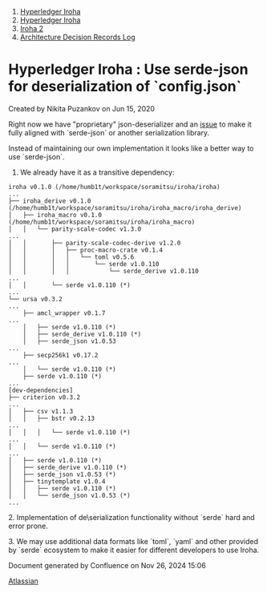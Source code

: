 1. [Hyperledger Iroha](index.html)
2. [Hyperledger Iroha](Hyperledger-Iroha_20873224.html)
3. [Iroha 2](Iroha-2_21012047.html)
4. [Architecture Decision Records Log](Architecture-Decision-Records-Log_21016003.html)

# Hyperledger Iroha : Use serde-json for deserialization of \`config.json\`

Created by Nikita Puzankov on Jun 15, 2020

Right now we have "proprietary" json-deserializer and an [issue](https://jira.hyperledger.org/browse/IR-747) to make it fully aligned with \`serde-json\` or another serialization library.

Instead of maintaining our own implementation it looks like a better way to use \`serde-json\`.

1. We already have it as a transitive dependency:

```
iroha v0.1.0 (/home/humb1t/workspace/soramitsu/iroha/iroha)
...
├── iroha_derive v0.1.0 (/home/humb1t/workspace/soramitsu/iroha/iroha_macro/iroha_derive)
│   ├── iroha_macro v0.1.0 (/home/humb1t/workspace/soramitsu/iroha/iroha_macro)
│   │   └── parity-scale-codec v1.3.0
...
│   │       ├── parity-scale-codec-derive v1.2.0
│   │       │   ├── proc-macro-crate v0.1.4
│   │       │   │   └── toml v0.5.6
│   │       │   │       └── serde v1.0.110
│   │       │   │           └── serde_derive v1.0.110
...
│   │       └── serde v1.0.110 (*)
...
└── ursa v0.3.2
...
    ├── amcl_wrapper v0.1.7
...
    │   ├── serde v1.0.110 (*)
    │   ├── serde_derive v1.0.110 (*)
    │   ├── serde_json v1.0.53
...
    ├── secp256k1 v0.17.2
...
    │   └── serde v1.0.110 (*)
    ├── serde v1.0.110 (*)
...
[dev-dependencies]
├── criterion v0.3.2
...
│   ├── csv v1.1.3
│   │   ├── bstr v0.2.13
...
│   │   │   └── serde v1.0.110 (*)
...
│   │   └── serde v1.0.110 (*)
...
│   ├── serde v1.0.110 (*)
│   ├── serde_derive v1.0.110 (*)
│   ├── serde_json v1.0.53 (*)
│   ├── tinytemplate v1.0.4
│   │   ├── serde v1.0.110 (*)
│   │   └── serde_json v1.0.53 (*)
...
```

2\. Implementation of de\\serialization functionality without \`serde\` hard and error prone.

3\. We may use additional data formats like \`toml\`, \`yaml\` and other provided by \`serde\` ecosystem to make it easier for different developers to use Iroha.

Document generated by Confluence on Nov 26, 2024 15:06

[Atlassian](http://www.atlassian.com/)
